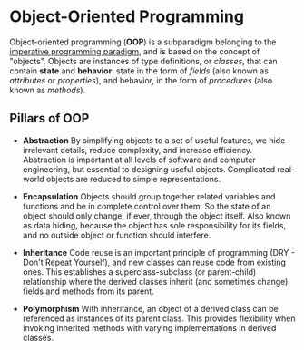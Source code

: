 # Object-Oriented Programming

Object-oriented programming (**OOP**) is a subparadigm belonging to the [imperative programming paradigm](./imperative-programming.md), and is based on the concept of "objects". Objects are instances of type definitions, or *classes*, that can contain **state** and **behavior**: state in the form of *fields* (also known as *attributes* or *properties*), and behavior, in the form of *procedures* (also known as *methods*).

## Pillars of OOP

- **Abstraction** By simplifying objects to a set of useful features, we hide irrelevant details, reduce complexity, and increase efficiency. Abstraction is important at all levels of software and computer engineering, but essential to designing useful objects. Complicated real-world objects are reduced to simple representations.

- **Encapsulation** Objects should group together related variables and functions and be in complete control over them. So the state of an object should only change, if ever, through the object itself. Also known as data hiding, because the object has sole responsibility for its fields, and no outside object or function should interfere.

- **Inheritance** Code reuse is an important principle of programming (DRY - Don't Repeat Yourself), and new classes can reuse code from existing ones. This establishes a superclass-subclass (or parent-child) relationship where the derived classes inherit (and sometimes change) fields and methods from its parent.

- **Polymorphism** With inheritance, an object of a derived class can be referenced as instances of its parent class. This provides flexibility when invoking inherited methods with varying implementations in derived classes.